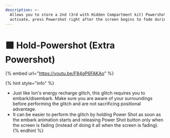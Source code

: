 ```yaml
---
description: >-
  Allows you to store a 2nd (3rd with Hidden Compartment kit) Powershot. To
  activate, press Powershot right after the screen begins to fade during embark.
---
```


# 🟩 Hold-Powershot (Extra Powershot)

{% embed url="https://youtu.be/F84gP6FAKAo" %}

{% hint style="info" %}
* Just like Ion's energy recharge glitch, this glitch requires you to embark/disembark. Make sure you are aware of your surroundings before performing the glitch and are not sacrificing positional advantage.
* It can be easier to perform the glitch by holding Power Shot as soon as the embark animation starts and releasing Power Shot button only when the screen is fading (instead of doing it all when the screen is fading).
{% endhint %}

